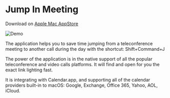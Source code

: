 # Jump In Meeting

Download on [Apple Mac AppStore](https://apps.apple.com/app/jump-in-meeting/id1506451016?l=en&mt=12)

![Demo](demo.gif)

The application helps you to save time jumping from a teleconference meeting to another call during the day with the shortcut: Shift+Command+J

The power of the application is in the native support of all the popular teleconference and video calls platforms. It will find and open for you the exact link lighting fast.

It is integrating with Calendar.app, and supporting all of the calendar providers built-in to macOS: Google, Exchange, Office 365, Yahoo, AOL, iCloud.
